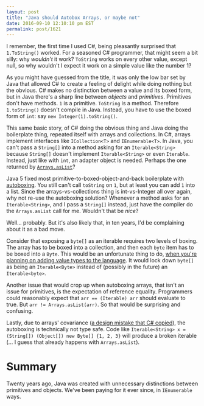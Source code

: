 ```yaml
---
layout: post
title: "Java should Autobox Arrays, or maybe not"
date: 2016-09-10 12:10:10 pm EST
permalink: post/1621
---
```


I remember, the first time I used C#, being pleasantly surprised that `1.ToString()` worked.
For a seasoned C# programmer, that might seem a bit silly: why *wouldn't* it work?
`ToString` works on every other value, except null, so why wouldn't I expect it work on a simple value like the number 1?

As you might have guessed from the title, it was only the low bar set by Java that allowed C# to create a feeling of delight while doing nothing but the obvious.
C# makes no distinction between a value and its boxed form, but in Java there's a sharp line between *objects* and *primitives*.
Primitives don't have methods.
`1` is a primitive.
`ToString` is a method.
Therefore `1.toString()` doesn't compile in Java.
Instead, you have to use the boxed form of `int`: say `new Integer(1).toString()`.

This same basic story, of C# doing the obvious thing and Java doing the boilerplate thing, repeated itself with arrays and collections.
In C#, arrays implement interfaces like `ICollection<T>` and `IEnumerable<T>`.
In Java, you can't pass a `String[]` into a method asking for an `Iterable<String>` because `String[]` doesn't implement `Iterable<String>` or even `Iterable`.
Instead, just like with `int`, an adapter object is needed.
Perhaps the one returned by [`Arrays.asList`](https://docs.oracle.com/javase/7/docs/api/java/util/Arrays.html#asList\(T...\))?

Java 5 fixed most primitive-to-boxed-object-and-back boilerplate with [autoboxing](https://docs.oracle.com/javase/tutorial/java/data/autoboxing.html).
You still can't call `toString` on `1`, but at least you can add `1` into a list.
Since the arrays-vs-collections thing is int-vs-Integer all over again, why not re-use the autoboxing solution?
Whenever a method asks for an `Iterable<String>`, and I pass a `String[]` instead, just have the compiler do the `Arrays.asList` call for me.
Wouldn't that be *nice*?

Well... probably.
But it's also likely that, in ten years, I'd be complaining about it as a bad move.

Consider that exposing a `byte[]` as an iterable requires two levels of boxing.
The array has to be boxed into a collection, and then each `byte` item has to be boxed into a `Byte`.
This would be an unfortunate thing to do, [when you're planning on adding value types to the language](https://www.youtube.com/watch?v=Tc9vs_HFHVo).
It would lock down `byte[]` as being an `Iterable<Byte>` instead of (possibly in the future) an `Iterable<byte>`.

Another issue that would crop up when autoboxing arrays, that isn't an issue for primitives, is the expectation of reference equality.
Programmers could reasonably expect that `arr == (Iterable) arr` should evaluate to true.
But `arr != Arrays.asList(arr)`.
So that would be surprising and confusing.

Lastly, due to arrays' covariance ([a design mistake that C# copied](http://stackoverflow.com/a/4318510/52239)), the autoboxing is technically not type safe.
Code like `Iterable<String> x = (String[]) (Object[]) new Byte[] {1, 2, 3}` will produce a broken iterable (... I guess that already happens with `Arrays.asList`).

# Summary

Twenty years ago, Java was created with unnecessary distinctions between primitives and objects.
We've been paying for it ever since, in `IEnumerable` ways.
